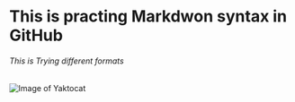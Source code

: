 # This is practing Markdwon syntax in GitHub
###### This is Trying different formats

![Image of Yaktocat](https://octodex.github.com/images/yaktocat.png)
